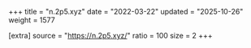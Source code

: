 +++
title = "n.2p5.xyz"
date = "2022-03-22"
updated = "2025-10-26"
weight = 1577

[extra]
source = "https://n.2p5.xyz/"
ratio = 100
size = 2
+++
